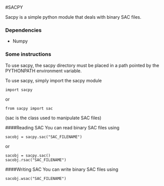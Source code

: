 
#SACPY

Sacpy is a simple python module that deals with binary SAC files.

### Dependencies
- Numpy

### Some instructions
To use sacpy, the sacpy directory must be placed in a path pointed by the PYTHONPATH environment variable.

To use sacpy, simply import the sacpy module
```
import sacpy
```
or 
```
from sacpy import sac
```
(sac is the class used to manipulate SAC files)

####Reading SAC 
You can read binary SAC files using
```
sacobj = sacpy.sac("SAC_FILENAME")
```
or 
```
sacobj = sacpy.sac()
sacobj.rsac("SAC_FILENAME")
```

####Writing SAC 
You can write binary SAC files using
```
sacobj.wsac("SAC_FILENAME")
```

